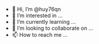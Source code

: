 - 👋 Hi, I’m @huy76qn
- 👀 I’m interested in ...
- 🌱 I’m currently learning ...
- 💞️ I’m looking to collaborate on ...
- 📫 How to reach me ...

<!---
huy76qn/huy76qn is a ✨ special ✨ repository because its `README.md` (this file) appears on your GitHub profile.
You can click the Preview link to take a look at your changes.
--->
